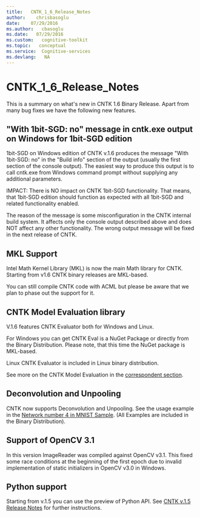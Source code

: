 ```yaml
---
title:   CNTK_1_6_Release_Notes
author:    chrisbasoglu
date:    07/29/2016
ms.author:   cbasoglu
ms.date:   07/29/2016
ms.custom:   cognitive-toolkit
ms.topic:   conceptual
ms.service:  Cognitive-services
ms.devlang:   NA
---
```


# CNTK_1_6_Release_Notes

This is a summary on what's new in CNTK 1.6 Binary Release. Apart from many bug fixes we have the following new features.

## "With 1bit-SGD: no" message in cntk.exe output on Windows for 1bit-SGD edition

1bit-SGD on Windows edition of CNTK v.1.6 produces the message "With 1bit-SGD: no" in the "Build info" section of the output (usually the first section of the console output). The easiest way to produce this output is to call cntk.exe from Windows command prompt without supplying any additional parameters.

IMPACT: There is NO impact on CNTK 1bit-SGD functionality. That means, that 1bit-SGD edition should function as expected with all 1bit-SGD and related functionality enabled.

The reason of the message is some misconfiguration in the CNTK internal build system. It affects only the console output described above and does NOT affect any other functionality. The wrong output message will be fixed in the next release of CNTK.

## MKL Support

Intel Math Kernel Library (MKL) is now the main Math library for CNTK. Starting from v1.6 CNTK binary releases are MKL-based. 

You can still compile CNTK code with ACML but please be aware that we plan to phase out the support for it.

## CNTK Model Evaluation library

V.1.6 features CNTK Evaluator both for Windows and Linux. 

For Windows you can get CNTK Eval is a NuGet Package or directly from the Binary Distribution. Please note, that this time the NuGet package is MKL-based.

Linux CNTK Evaluator is included in Linux binary distribution.

See more on the CNTK Model Evaluation in the [correspondent section](../CNTK-Evaluation-Overview.md). 

## Deconvolution and Unpooling

CNTK now supports Deconvolution and Unpooling. See the usage example in the [Network number 4 in MNIST Sample](https://github.com/Microsoft/CNTK/blob/master/Examples/Image/MNIST/README.md). (All Examples are included in the Binary Distribution).

## Support of OpenCV 3.1

In this version ImageReader was compiled against OpenCV v3.1. This fixed some race conditions at the beginning of the first epoch due to invalid implementation of static initializers in OpenCV v3.0 in Windows.

## Python support

Starting from v.1.5 you can use the preview of Python API. See [CNTK v.1.5 Release Notes](./CNTK_1_5_Release_Notes.md) for further instructions.
